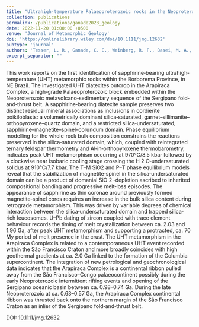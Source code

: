 ```yaml
---
title: "Ultrahigh‐temperature Palaeoproterozoic rocks in the Neoproterozoic Borborema Province, implications for São Francisco Craton dispersion in NE Brazil"
collection: publications
permalink: /publications/ganade2023_geology
date: 2022-11-20 01:00:00 +0500
venue: 'Journal of Metamorphic Geology'
doi: 'https://onlinelibrary.wiley.com/doi/10.1111/jmg.12632'
pubtype: 'journal'
authors: 'Tesser, L. R., Ganade, C. E., Weinberg, R. F., Basei, M. A., Moraes, R., & Batista, L. A.'
excerpt_separator: ""
---
```

This work reports on the first identification of sapphirine‐bearing ultrahigh‐temperature (UHT) metamorphic rocks within the Borborema Province, in NE Brazil. The investigated UHT diatexites outcrop in the Arapiraca Complex, a high‐grade Palaeoproterozoic block embedded within the Neoproterozoic metavolcano‐sedimentary sequence of the Sergipano fold‐and‐thrust belt. A sapphirine‐bearing diatexite sample preserves two distinct residual mineral associations as inclusions in cordierite poikiloblasts: a volumetrically dominant silica‐saturated, garnet–sillimanite–orthopyroxene–quartz domain, and a restricted silica‐undersaturated, sapphirine–magnetite–spinel–corundum domain. Phase equilibrium modelling for the whole‐rock bulk composition constrains the reactions preserved in the silica‐saturated domain, which, coupled with reintegrated ternary feldspar thermometry and Al‐in‐orthopyroxene thermobarometry, indicates peak UHT metamorphism occurring at 970°C/8.5 kbar followed by a clockwise near isobaric cooling stage crossing the H 2 O‐undersaturated solidus at 910°C/7.7 kbar. The T–M SiO2 and P–T phase equilibrium models reveal that the stabilization of magnetite‐spinel in the silica‐undersaturated domain can be a product of domanial SiO 2 ‐depletion ascribed to inherited compositional banding and progressive melt‐loss episodes. The appearance of sapphirine as thin coronae around previously formed magnetite‐spinel cores requires an increase in the bulk silica content during retrograde metamorphism. This was driven by variable degrees of chemical interaction between the silica‐undersaturated domain and trapped silica‐rich leucosomes. U–Pb dating of zircon coupled with trace element behaviour records the timing of melt crystallization between ca. 2.03 and 1.96 Ga, after peak UHT metamorphism and supporting a protracted, ca. 70 My period of melt presence in the crust. The UHT metamorphism in the Arapiraca Complex is related to a contemporaneous UHT event recorded within the São Francisco Craton and more broadly coincides with high geothermal gradients at ca. 2.0 Ga linked to the formation of the Columbia supercontinent. The integration of new petrological and geochronological data indicates that the Arapiraca Complex is a continental ribbon pulled away from the São Francisco–Congo palaeocontinent possibly during the early Neoproterozoic intermittent rifting events and opening of the Sergipano oceanic basin between ca. 0.98–0.74 Ga. During the late Neoproterozoic at ca. 0.63–0.57 Ga, the Arapiraca Complex continental ribbon was thrusted back onto the northern margin of the São Francisco Craton as an inlier of the Sergipano fold‐and‐thrust belt.


DOI: [10.1111/jmg.12632](https://onlinelibrary.wiley.com/doi/10.1111/jmg.12632)